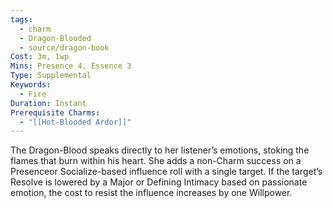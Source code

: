 ```yaml
---
tags:
  - charm
  - Dragon-Blooded
  - source/dragon-book
Cost: 3m, 1wp
Mins: Presence 4, Essence 3
Type: Supplemental
Keywords:
  - Fire
Duration: Instant
Prerequisite Charms:
  - "[[Hot-Blooded Ardor]]"
---
```

The Dragon-Blood speaks directly to her listener’s emotions, stoking the flames that burn within his heart. She adds a non-Charm success on a Presenceor Socialize-based influence roll with a single target. If the target’s Resolve is lowered by a Major or Defining Intimacy based on passionate emotion, the cost to resist the influence increases by one Willpower.